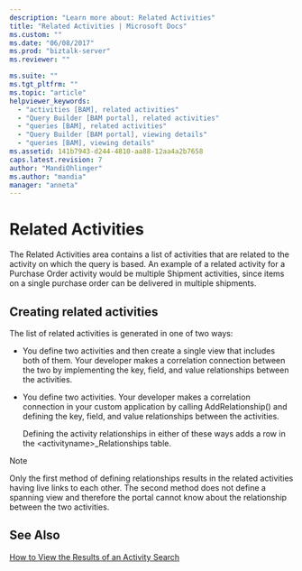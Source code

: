 ```yaml
---
description: "Learn more about: Related Activities"
title: "Related Activities | Microsoft Docs"
ms.custom: ""
ms.date: "06/08/2017"
ms.prod: "biztalk-server"
ms.reviewer: ""

ms.suite: ""
ms.tgt_pltfrm: ""
ms.topic: "article"
helpviewer_keywords: 
  - "activities [BAM], related activities"
  - "Query Builder [BAM portal], related activities"
  - "queries [BAM], related activities"
  - "Query Builder [BAM portal], viewing details"
  - "queries [BAM], viewing details"
ms.assetid: 141b7943-d244-4810-aa88-12aa4a2b7658
caps.latest.revision: 7
author: "MandiOhlinger"
ms.author: "mandia"
manager: "anneta"
---
```

# Related Activities
The Related Activities area contains a list of activities that are related to the activity on which the query is based. An example of a related activity for a Purchase Order activity would be multiple Shipment activities, since items on a single purchase order can be delivered in multiple shipments.  
  
## Creating related activities  
 The list of related activities is generated in one of two ways:  
  
- You define two activities and then create a single view that includes both of them. Your developer makes a correlation connection between the two by implementing the key, field, and value relationships between the activities.  
  
- You define two activities. Your developer makes a correlation connection in your custom application by calling AddRelationship() and defining the key, field, and value relationships between the activities.  
  
  Defining the activity relationships in either of these ways adds a row in the \<activityname\>_Relationships table.  
  
> [!NOTE]
>  Only the first method of defining relationships results in the related activities having live links to each other. The second method does not define a spanning view and therefore the portal cannot know about the relationship between the two activities.  
  
## See Also  
 [How to View the Results of an Activity Search](../core/how-to-view-the-results-of-an-activity-search.md)

